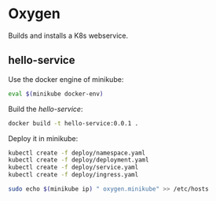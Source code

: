 # Oxygen

Builds and installs a K8s webservice. 

## hello-service

Use the docker engine of minikube:

```bash
eval $(minikube docker-env)
```

Build the *hello-service*:

```bash
docker build -t hello-service:0.0.1 .
```

Deploy it in minikube:

```bash
kubectl create -f deploy/namespace.yaml
kubectl create -f deploy/deployment.yaml
kubectl create -f deploy/service.yaml
kubectl create -f deploy/ingress.yaml
```

```bash
sudo echo $(minikube ip) " oxygen.minikube" >> /etc/hosts
```
